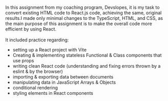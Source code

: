 In this assignment from my coaching program, Devslopes, it is my task to convert existing HTML code to React.js code, achieving the same, original results. I made only minimal changes to the TypeScript, HTML, and CSS, as the main purpose of this assignment is to make the overall code more efficient by using React.<br />
<br />
It included practice regarding:<br />
* setting up a React project with Vite<br />
* Creating & implementing stateless Functional & Class components that use props<br />
* writing clean React code (understanding and fixing errors thrown by a eslint & by the browser)<br />
* importing & exporting data between documents<br />
* manipulating data in JavaScript Arrays & Objects<br />
* conditional rendering<br />
* styling elements in React components<br />
